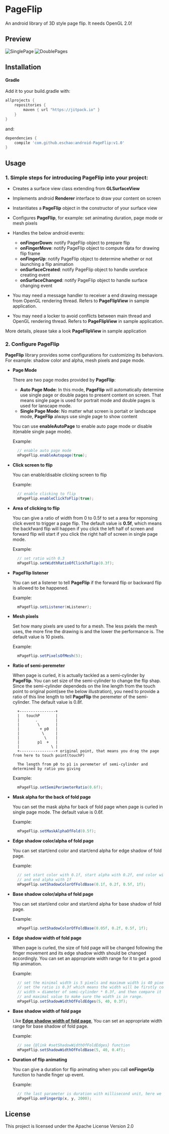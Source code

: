 # PageFlip
An android library of 3D style page flip. It needs OpenGL 2.0!

## Preview

![SinglePage](https://cloud.githubusercontent.com/assets/20178358/20646678/df7c6ba4-b4ba-11e6-8753-6f764f825cc2.png)    ![DoublePages](https://cloud.githubusercontent.com/assets/20178358/20646731/20f6ebc6-b4bc-11e6-9857-efd8367db80c.png)

## Installation

#### Gradle

Add it to your build.gradle with:
```gradle
allprojects {
    repositories {
        maven { url "https://jitpack.io" }
    }
}
```
and:

```gradle
dependencies {
    compile 'com.github.eschao:android-PageFlip:v1.0'
}
```

## Usage

### 1. Simple steps for introducing PageFlip into your project:

* Creates a surface view class extending from **GLSurfaceView**
* Implements android **Renderer** interface to draw your content on screen
* Instanitiates a **PageFlip** object in the constructor of your surface view
* Configures **PageFlip**, for example: set animating duration, page mode or mesh pixels
* Handles the below android events:

  * **onFingerDown**: notify PageFlip object to prepare flip 
  * **onFingerMove**: notify PageFlip object to compute data for drawing flip frame
  * **onFingerUp**: notify PageFlip object to determine whether or not launching a flip animation
  * **onSurfaceCreated**: notify PageFlip object to handle usreface creating event
  * **onSurfaceChanged**: notify PageFlip object to handle surface changing event
  
* You may need a message handler to receiver a end drawing message from OpenGL rendering thread. Refers to **PageFlipView** in sample application.
* You may need a locker to avoid conflicts between main thread and OpenGL rendering thread. Refers to **PageFlipView** in sample application.

More details, please take a look **PageFlipView** in sample application

### 2. Configure PageFlip

**PageFlip** library provides some configurations for customizing its behaviors. For example: shadow color and alpha, mesh pixels and page mode. 

* **Page Mode**

  There are two page modes provided by **PageFlip**:
    * **Auto Page Mode**: In this mode, **PageFlip** will automatically determine use single page or double pages to present content on screen. That means single page is used for portrait mode and double pages is used for lanscape mode.
    * **Single Page Mode**: No matter what screen is portait or landscape mode, **PageFlip** always use single page to show content

  You can use **enableAutoPage** to enable auto page mode or disable it(enable single page mode).

  Example:
  ```java
    // enable auto page mode
    mPageFlip.enableAutopage(true); 
  ```
  
* **Click screen to flip**
  
  You can enable/disable clicking screen to flip
  
  Example:
  ```java
    // enable clicking to flip
    mPageFlip.enableClickToFlip(true);
  ```
  
* **Area of clicking to flip**
  
  You can give a ratio of width from 0 to 0.5f to set a area for reponsing click event to trigger a page flip. The default value is **0.5f**, which means the backfward flip will happen if you click the left half of screen and forward flip will start if you click the right half of screen in single page mode.
  
  Example:
  ```java
    // set ratio with 0.3
    mPageFlip.setWidthRatioOfClickToFlip(0.3f);
  ```

* **PageFlip listener**

  You can set a listener to tell **PageFlip** if the forward flip or backward flip is allowed to be happened.
   
  Example:
  ```java
    mPageFlip.setListener(mListener);
  ```
 
* **Mesh pixels**

  Set how many pixels are used to for a mesh. The less pxiels the mesh uses, the more fine the drawing is and the lower the  performance is. The default value is 10 pixels.
  
  Example:
  ```java
    mPageFlip.setPixelsOfMesh(5);
  ```
  
* **Ratio of semi-peremeter**

  When page is curled, it is actually tackled as a semi-cylinder by **PageFlip**. You can set size of the semi-cylinder to change the flip shap. Since the semi-cylinder dependeds on the line length from the touch point to original point(see the below illustration), you need to provide a ratio of this line length to tell **PageFlip** the peremeter of the semi-cylinder. The default value is 0.8f.
  
  ```
    +----------------+
    |   touchP       |
    |       .        | 
    |        \       |
    |         + p0   |
    |          \     |
    |           \    |
    |        p1  +   |
    |              \ |
    +----------------+ original point, that means you drag the page from here to touch point(touchP)
  
    The length from p0 to p1 is peremeter of semi-cylinder and determined by ratio you giving
  ```
  
  Example:
  ```java
    mPageFlip.setSemiPerimeterRatio(0.6f);
  ```
  
* **Mask alpha for the back of fold page**

  You can set the mask alpha for back of fold page when page is curled in single page mode. The default value is 0.6f.
  
  Example:
  ```java
    mPageFlip.setMaskAlphaOfFold(0.5f);
  ```
  
* **Edge shadow color/alpha of fold page**

  You can set start/end color and start/end alpha for edge shadow of fold page.
  
  Example:
  ```java
    // set start color with 0.1f, start alpha with 0.2f, end color with 0.5f
    // and end alpha with 1f
    mPageFlip.setShadowColorOfFoldBase(0.1f, 0.2f, 0.5f, 1f);
  ```

* **Base shadow color/alpha of fold page**

  You can set start/end color and start/end alpha for base shadow of fold page.
  
  Example:
  ```java
    mPageFlip.setShadowColorOfFoldBase(0.05f, 0.2f, 0.5f, 1f);
  ```
  
* **Edge shadow width of fold page**

  When page is curled, the size of fold page will be changed following the finger movement and its edge shadow width should be changed accordingly. You can set an appropriate width range for it to get a good flip animation.
  
  Example:
  ```java
    // set the minimal width is 5 pixels and maximum width is 40 pixels.
    // set the ratio is 0.3f which means the width will be firstly computed by formula: 
    // width = diameter of semi-cylinder * 0.3f, and then compare it with minimal
    // and maximal value to make sure the width is in range.
    mPageFlip.setShadowWidthOfFoldEdges(5, 40, 0.3f);
  ```

* **Base shadow width of fold page**

  Like **[Edge shadow width of fold page](edge-shadow-width-of-foldpage)**, You can set an appropriate width range for base shadow of fold page.
  
  Example:
  ```java
    // see {@link #setShadowWidthOfFoldEdges} function
    mPageFlip.setShadowWidthOfFoldBase(5, 40, 0.4f);
  ```

* **Duration of flip animating**

  You can give a duration for flip animating when you call **onFingerUp** function to handle finger up event.
  
  Example:
  ```java
    // the last parameter is duration with millisecond unit, here we set it with 2 seconds.
    mPageFlip.onFingerUp(x, y, 2000);
  ```
  
## License
This project is licensed under the Apache License Version 2.0
